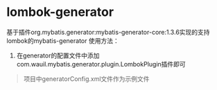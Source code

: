 # lombok-generator
基于插件org.mybatis.generator:mybatis-generator-core:1.3.6实现的支持lombok的mybatis-generator
使用方法：
1. 在generator的配置文件中添加com.wauil.mybatis.generator.plugin.LombokPlugin插件即可


> 项目中generatorConfig.xml文件作为示例文件